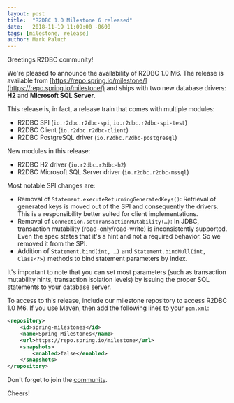 ```yaml
---
layout: post
title:  "R2DBC 1.0 Milestone 6 released"
date:   2018-11-19 11:09:00 -0600
tags: [milestone, release]
author: Mark Paluch
---
```


Greetings R2DBC community!

We're pleased to announce the availability of R2DBC 1.0 M6. The release is available from [https://repo.spring.io/milestone/](https://repo.spring.io/milestone/) and ships with two new database drivers: **H2** and **Microsoft SQL Server**.

This release is, in fact, a release train that comes with multiple modules:

* R2DBC SPI (`io.r2dbc.r2dbc-spi`, `io.r2dbc.r2dbc-spi-test`)
* R2DBC Client (`io.r2dbc.r2dbc-client`)
* R2DBC PostgreSQL driver (`io.r2dbc.r2dbc-postgresql`)

New modules in this release:

* R2DBC H2 driver (`io.r2dbc.r2dbc-h2`)
* R2DBC Microsoft SQL Server driver (`io.r2dbc.r2dbc-mssql`)

Most notable SPI changes are: 

* Removal of `Statement.executeReturningGeneratedKeys()`: Retrieval of generated keys is moved out of the SPI and consequently the drivers. This is a responsibility better suited for client implementations.
* Removal of `Connection.setTransactionMutability(…)`: In JDBC, transaction mutability (read-only/read-write) is inconsistently supported. Even the spec states that it's a hint and not a required behavior. So we removed it from the SPI.
* Addition of `Statement.bind(int, …)` and `Statement.bindNull(int, Class<?>)` methods to bind statement parameters by index.

It's important to note that you can set most parameters (such as transaction mutability hints, transaction isolation levels) by issuing the proper SQL statements to your database server.

To access to this release, include our milestone repository to access R2DBC 1.0 M6. If you use Maven, then add the following lines to your `pom.xml`:

```xml
<repository>
    <id>spring-milestones</id>
    <name>Spring Milestones</name>
    <url>https://repo.spring.io/milestone</url>
    <snapshots>
        <enabled>false</enabled>
    </snapshots>
</repository>
```

Don't forget to join the [community](/resources).

Cheers!